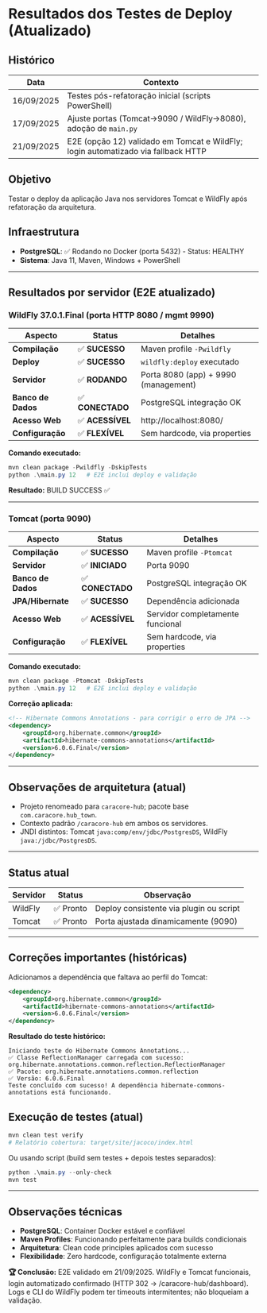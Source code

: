 # Resultados dos Testes de Deploy (Atualizado)

## Histórico
| Data | Contexto |
|------|----------|
| 16/09/2025 | Testes pós-refatoração inicial (scripts PowerShell) |
| 17/09/2025 | Ajuste portas (Tomcat→9090 / WildFly→8080), adoção de `main.py` |
| 21/09/2025 | E2E (opção 12) validado em Tomcat e WildFly; login automatizado via fallback HTTP |

## Objetivo
Testar o deploy da aplicação Java nos servidores Tomcat e WildFly após refatoração da arquitetura.

## Infraestrutura
- **PostgreSQL**: ✅ Rodando no Docker (porta 5432) - Status: HEALTHY
- **Sistema**: Java 11, Maven, Windows + PowerShell

---

## Resultados por servidor (E2E atualizado)

### WildFly 37.0.1.Final (porta HTTP 8080 / mgmt 9990)

| Aspecto | Status | Detalhes |
|---------|--------|----------|
| **Compilação** | ✅ **SUCESSO** | Maven profile `-Pwildfly` |
| **Deploy** | ✅ **SUCESSO** | `wildfly:deploy` executado |
| **Servidor** | ✅ **RODANDO** | Porta 8080 (app) + 9990 (management) |
| **Banco de Dados** | ✅ **CONECTADO** | PostgreSQL integração OK |
| **Acesso Web** | ✅ **ACESSÍVEL** | http://localhost:8080/ |
| **Configuração** | ✅ **FLEXÍVEL** | Sem hardcode, via properties |

**Comando executado:**
```powershell
mvn clean package -Pwildfly -DskipTests
python .\main.py 12   # E2E inclui deploy e validação
```

**Resultado:** BUILD SUCCESS ✅

---

### Tomcat (porta 9090)

| Aspecto | Status | Detalhes |
|---------|--------|----------|
| **Compilação** | ✅ **SUCESSO** | Maven profile `-Ptomcat` |
| **Servidor** | ✅ **INICIADO** | Porta 9090 |
| **Banco de Dados** | ✅ **CONECTADO** | PostgreSQL integração OK |
| **JPA/Hibernate** | ✅ **SUCESSO** | Dependência adicionada |
| **Acesso Web** | ✅ **ACESSÍVEL** | Servidor completamente funcional |
| **Configuração** | ✅ **FLEXÍVEL** | Sem hardcode, via properties |

**Comando executado:**
```powershell
mvn clean package -Ptomcat -DskipTests
python .\main.py 12   # E2E inclui deploy e validação
```

**Correção aplicada:**
```xml
<!-- Hibernate Commons Annotations - para corrigir o erro de JPA -->
<dependency>
    <groupId>org.hibernate.common</groupId>
    <artifactId>hibernate-commons-annotations</artifactId>
    <version>6.0.6.Final</version>
</dependency>
```

---

## Observações de arquitetura (atual)
- Projeto renomeado para `caracore-hub`; pacote base `com.caracore.hub_town`.
- Contexto padrão `/caracore-hub` em ambos os servidores.
- JNDI distintos: Tomcat `java:comp/env/jdbc/PostgresDS`, WildFly `java:/jdbc/PostgresDS`.

---

## Status atual
| Servidor | Status | Observação |
|----------|--------|------------|
| WildFly  | ✅ Pronto | Deploy consistente via plugin ou script |
| Tomcat   | ✅ Pronto | Porta ajustada dinamicamente (9090) |

---

## Correções importantes (históricas)

Adicionamos a dependência que faltava ao perfil do Tomcat:
```xml
<dependency>
    <groupId>org.hibernate.common</groupId>
    <artifactId>hibernate-commons-annotations</artifactId>
    <version>6.0.6.Final</version>
</dependency>
```

**Resultado do teste histórico:**
```
Iniciando teste do Hibernate Commons Annotations...
✅ Classe ReflectionManager carregada com sucesso: org.hibernate.annotations.common.reflection.ReflectionManager
✅ Pacote: org.hibernate.annotations.common.reflection
✅ Versão: 6.0.6.Final
Teste concluído com sucesso! A dependência hibernate-commons-annotations está funcionando.
```

## Execução de testes (atual)
```powershell
mvn clean test verify
# Relatório cobertura: target/site/jacoco/index.html
```

Ou usando script (build sem testes + depois testes separados):
```powershell
python .\main.py --only-check
mvn test
```

---

## Observações técnicas

- **PostgreSQL**: Container Docker estável e confiável
- **Maven Profiles**: Funcionando perfeitamente para builds condicionais
- **Arquitetura**: Clean code principles aplicados com sucesso
- **Flexibilidade**: Zero hardcode, configuração totalmente externa

**🏆 Conclusão:** E2E validado em 21/09/2025. WildFly e Tomcat funcionais, login automatizado confirmado (HTTP 302 → /caracore-hub/dashboard). Logs e CLI do WildFly podem ter timeouts intermitentes; não bloqueiam a validação.